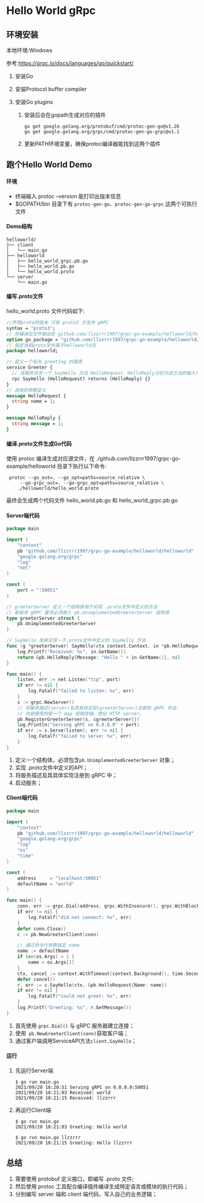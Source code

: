 # Hello World gRpc

## 环境安装

本地环境:Windows

参考:https://grpc.io/docs/languages/go/quickstart/

1. 安装Go

2. 安装Protocol buffer compiler

3. 安装Go plugins

   1. 安装后会在gopath生成对应的插件

      ```shell
      go get google.golang.org/protobuf/cmd/protoc-gen-go@v1.26
      go get google.golang.org/grpc/cmd/protoc-gen-go-grpc@v1.1
      ```

   2. 更新PATH环境变量，确保protoc编译器能找到这两个插件

   

## 跑个Hello World Demo

#### 环境

- 终端输入 protoc –version 能打印出版本信息
- $GOPATH/bin 目录下有 `protoc-gen-go`、`protoc-gen-go-grpc` 这两个可执行文件



#### Demo结构

```
helloworld/
├── client
│   └── main.go
├── helloworld
│   ├── hello_world_grpc.pb.go
│   ├── hello_world.pb.go
│   └── hello_world.proto
└── server
    └── main.go
```

####  编写.proto文件

hello_world.proto 文件代码如下:

```protobuf
//声明proto的版本 只有 proto3 才支持 gRPC
syntax = "proto3";
// 将编译后文件输出在 github.com/llzzrrr1997/grpc-go-example/helloworld/helloworld 目录
option go_package = "github.com/llzzrrr1997/grpc-go-example/helloworld/helloworld";
// 指定当前proto文件属于helloworld包
package helloworld;

// 定义一个名叫 greeting 的服务
service Greeter {
  // 该服务包含一个 SayHello 方法 HelloRequest、HelloReply分别为该方法的输入与输出
  rpc SayHello (HelloRequest) returns (HelloReply) {}
}
// 具体的参数定义
message HelloRequest {
  string name = 1;
}

message HelloReply {
  string message = 1;
}

```



#### 编译.proto文件生成Go代码

使用 protoc 编译生成对应源文件，在 ./github.com/llzzrrr1997/grpc-go-example/helloworld 目录下执行以下命令:

```shell
 protoc --go_out=. --go_opt=paths=source_relative \
     --go-grpc_out=. --go-grpc_opt=paths=source_relative \
    ./helloworld/hello_world.proto
```

最终会生成两个代码文件 hello_world.pb.go 和 hello_world_grpc.pb.go



#### Server端代码

```go
package main

import (
	"context"
	pb "github.com/llzzrrr1997/grpc-go-example/helloworld/helloworld"
	"google.golang.org/grpc"
	"log"
	"net"
)

const (
	port = ":50051"
)

// greeterServer 定义一个结构体用于实现 .proto文件中定义的方法
// 新版本 gRPC 要求必须嵌入 pb.UnimplementedGreeterServer 结构体
type greeterServer struct {
	pb.UnimplementedGreeterServer
}

// SayHello 简单实现一下.proto文件中定义的 SayHello 方法
func (g *greeterServer) SayHello(ctx context.Context, in *pb.HelloRequest) (*pb.HelloReply, error) {
	log.Printf("Received: %v", in.GetName())
	return &pb.HelloReply{Message: "Hello " + in.GetName()}, nil
}

func main() {
	listen, err := net.Listen("tcp", port)
	if err != nil {
		log.Fatalf("failed to listen: %v", err)
	}
	s := grpc.NewServer()
	// 将服务描述(server)及其具体实现(greeterServer)注册到 gRPC 中去.
	// 内部使用的是一个 map 结构存储，类似 HTTP server。
	pb.RegisterGreeterServer(s, &greeterServer{})
	log.Println("Serving gRPC on 0.0.0.0" + port)
	if err := s.Serve(listen); err != nil {
		log.Fatalf("failed to serve: %v", err)
	}
}

```

1. 定义一个结构体，必须包含`pb.UnimplementedGreeterServer` 对象；
2. 实现 .proto文件中定义的API；
3. 将服务描述及其具体实现注册到 gRPC 中；
4. 启动服务；



#### Client端代码

```go
package main

import (
	"context"
	pb "github.com/llzzrrr1997/grpc-go-example/helloworld/helloworld"
	"google.golang.org/grpc"
	"log"
	"os"
	"time"
)

const (
	address     = "localhost:50051"
	defaultName = "world"
)

func main() {
	conn, err := grpc.Dial(address, grpc.WithInsecure(), grpc.WithBlock())
	if err != nil {
		log.Fatalf("did not connect: %v", err)
	}
	defer conn.Close()
	c := pb.NewGreeterClient(conn)

	// 通过命令行参数指定 name
	name := defaultName
	if len(os.Args) > 1 {
		name = os.Args[1]
	}
	ctx, cancel := context.WithTimeout(context.Background(), time.Second)
	defer cancel()
	r, err := c.SayHello(ctx, &pb.HelloRequest{Name: name})
	if err != nil {
		log.Fatalf("could not greet: %v", err)
	}
	log.Printf("Greeting: %s", r.GetMessage())
}

```

1. 首先使用 `grpc.Dial()` 与 gRPC 服务器建立连接；
2. 使用` pb.NewGreeterClient(conn)`获取客户端；
3. 通过客户端调用ServiceAPI方法`client.SayHello`；

#### 运行

1. 先运行Server端

   ```
   $ go run main.go
   2021/09/20 18:20:51 Serving gRPC on 0.0.0.0:50051
   2021/09/20 18:21:03 Received: world
   2021/09/20 18:21:15 Received: llzzrrr
   ```

   

2. 再运行Client端

   ```
   $ go run main.go
   2021/09/20 18:21:03 Greeting: Hello world
   
   $ go run main.go llzzrrr
   2021/09/20 18:21:15 Greeting: Hello llzzrrr
   ```

## 总结

1. 需要使用 protobuf 定义接口，即编写 .proto 文件;
2. 然后使用 protoc 工具配合编译插件编译生成特定语言或模块的执行代码；
3. 分别编写 server 端和 client 端代码，写入自己的业务逻辑；



